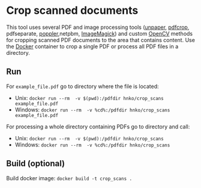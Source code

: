# Crop scanned documents

This tool uses several PDF and image processing tools ([unpaper](https://www.berlios.de/software/unpaper/), [pdfcrop](https://github.com/ho-tex/pdfcrop), pdfseparate, [poppler](https://poppler.freedesktop.org/),netpbm, [ImageMagick](https://imagemagick.org/)) and custom [OpenCV](https://opencv.org/) methods for cropping scanned PDF documents to the area that contains content. Use the [Docker](https://www.docker.com/) container to crop a single PDF or process all PDF files in a directory.

## Run

For `example_file.pdf` go to directory where the file is located:

- Unix: `docker run --rm  -v $(pwd):/pdfdir hnko/crop_scans example_file.pdf`
- Windows: `docker run --rm  -v %cd%:/pdfdir hnko/crop_scans example_file.pdf`

For processing a whole directory containing PDFs go to directory and call:
- Unix: `docker run --rm  -v $(pwd):/pdfdir hnko/crop_scans`
- Windows: `docker run --rm  -v %cd%:/pdfdir hnko/crop_scans`


## Build (optional)

Build docker image: `docker build -t crop_scans .`

